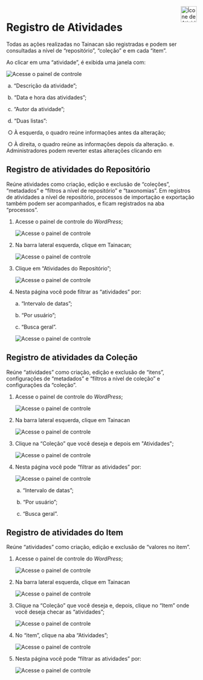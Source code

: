 <div style="float: right; margin-left: 1rem;">
	<img 
		alt="Ícone de Atividades" 
		src="_assets/images/icon_logs.png"
		width="42"
		height="42">
</div>

# Registro de Atividades

Todas as ações realizadas no Tainacan são registradas e podem ser consultadas a nível de “repositório”, “coleção” e em cada “item”.

Ao clicar em uma “atividade”, é exibida uma janela com:

![Acesse o painel de controle](\_assets\images\103.png)

​	a. “Descrição da atividade”;

​	b. “Data e hora das atividades”;

​	c. “Autor da atividade”;

​	d. “Duas listas”:

​		○ À esquerda, o quadro reúne informações antes da alteração;

​		○ À direita, o quadro reúne as informações depois da alteração. e. Administradores podem reverter estas alterações clicando em



## Registro de atividades do Repositório

Reúne atividades como criação, edição e exclusão de “coleções”, “metadados” e “filtros a nível de repositório” e “taxonomias”. Em registros de atividades a nível de repositório, processos de importação e exportação também podem ser acompanhados, e ficam registrados na aba “processos”.

1. Acesse o painel de controle do *WordPress*;

   ![Acesse o painel de controle](\_assets\images\050.png)

2. Na barra lateral esquerda, clique em Tainacan;

   ![Acesse o painel de controle](\_assets\images\051.png)

3. Clique em “Atividades do Repositório”;

   ![Acesse o painel de controle](\_assets\images\104.png)

4. Nesta página você pode filtrar as “atividades” por:

   a. “Intervalo de datas”;

   b. “Por usuário”;

   c. “Busca geral”.

   ![Acesse o painel de controle](\_assets\images\105.png)

   

## Registro de atividades da Coleção

Reúne “atividades” como criação, edição e exclusão de “itens”, configurações de “metadados” e “filtros a nível de coleção” e configurações da “coleção”.

1. Acesse o painel de controle do *WordPress*;

   ![Acesse o painel de controle](\_assets\images\050.png)

2. Na barra lateral esquerda, clique em Tainacan

   ![Acesse o painel de controle](\_assets\images\051.png)

3. Clique na “Coleção” que você deseja e depois em "Atividades";

   ![Acesse o painel de controle](\_assets\images\106.png)

4. Nesta página você pode “filtrar as atividades” por:

   ![Acesse o painel de controle](\_assets\images\107.png)

   ​	a. “Intervalo de datas”;

   ​	b. “Por usuário”;

   ​	c. “Busca geral”.



## Registro de atividades do Item

Reúne “atividades” como criação, edição e exclusão de “valores no item”.

1. Acesse o painel de controle do *WordPress*;

   ![Acesse o painel de controle](\_assets\images\050.png)

2. Na barra lateral esquerda, clique em Tainacan

   ![Acesse o painel de controle](\_assets\images\051.png)

3. Clique na “Coleção” que você deseja e, depois, clique no “Item” onde você deseja checar as “atividades”;

   ![Acesse o painel de controle](\_assets\images\108.png)

4. No “item”, clique na aba “Atividades”;

   ![Acesse o painel de controle](\_assets\images\109.png)

5. Nesta página você pode “filtrar as atividades” por:

   ![Acesse o painel de controle](\_assets\images\110.png)